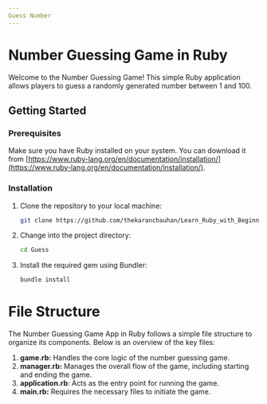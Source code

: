 ```yaml
---
Guess Number
---
```


# Number Guessing Game in Ruby

Welcome to the Number Guessing Game! This simple Ruby application allows players to guess a randomly generated number between 1 and 100.

## Getting Started

### Prerequisites

Make sure you have Ruby installed on your system. You can download it from [https://www.ruby-lang.org/en/documentation/installation/](https://www.ruby-lang.org/en/documentation/installation/).

### Installation

1. Clone the repository to your local machine:

   ```bash
   git clone https://github.com/thekaranchauhan/Learn_Ruby_with_Beginner_Projects.git

2. Change into the project directory:

   ```bash
   cd Guess

3. Install the required gem using Bundler:

   ```bash
   bundle install

# File Structure

The Number Guessing Game App in Ruby follows a simple file structure to organize its components. Below is an overview of the key files:

1. **game.rb:** Handles the core logic of the number guessing game.
2. **manager.rb:**  Manages the overall flow of the game, including starting and ending the game.
3. **application.rb**: Acts as the entry point for running the game.
4. **main.rb:** Requires the necessary files to initiate the game.

